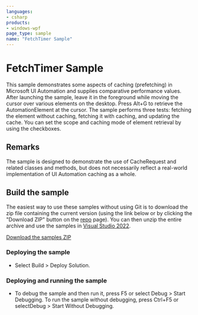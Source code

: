 ```yaml
---
languages:
- csharp
products:
- windows-wpf
page_type: sample
name: "FetchTimer Sample"
---
```


# FetchTimer Sample

This sample demonstrates some aspects of caching (prefetching) in Microsoft UI Automation and supplies comparative performance values.
After launching the sample, leave it in the foreground while moving the cursor over various elements on the desktop. Press Alt+G to retrieve the AutomationElement at the cursor. The sample performs three tests: fetching the element without caching, fetching it with caching, and updating the cache.
You can set the scope and caching mode of element retrieval by using the checkboxes.

## Remarks
The sample is designed to demonstrate the use of CacheRequest and related classes and methods, but does not necessarily reflect a real-world implementation of UI Automation caching as a whole.

## Build the sample

The easiest way to use these samples without using Git is to download the zip file containing the current version (using the link below or by clicking the "Download ZIP" button on the [repo](https://github.com/microsoft/WPF-Samples?tab=readme-ov-file) page). You can then unzip the entire archive and use the samples in [Visual Studio 2022](https://www.visualstudio.com/wpf-vs).

[Download the samples ZIP](../../archive/main.zip)

### Deploying the sample

- Select Build > Deploy Solution. 

### Deploying and running the sample

- To debug the sample and then run it, press F5 or select Debug >  Start Debugging. To run the sample without debugging, press Ctrl+F5 or selectDebug > Start Without Debugging. 


